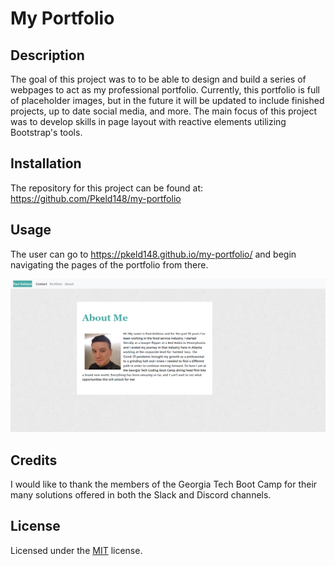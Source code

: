 # My Portfolio

## Description

The goal of this project was to to be able to design and build a series of webpages to act as my professional portfolio.  Currently, this portfolio is full of placeholder images, but in the future it will be updated to include finished projects, up to date social media, and more.  The main focus of this project was to develop skills in page layout with reactive elements utilizing Bootstrap's tools. 

## Installation

The repository for this project can be found at: https://github.com/Pkeld148/my-portfolio



## Usage

The user can go to https://pkeld148.github.io/my-portfolio/ and begin navigating the pages of the portfolio from there.  

![screenshot](assets/portfolio-screenshot.png)



## Credits

I would like to thank the members of the Georgia Tech Boot Camp for their many solutions offered in both the Slack and Discord channels.


## License

Licensed under the [MIT](https://github.com/Pkeld148/my-portfolio/blob/main/LICENSE) license.